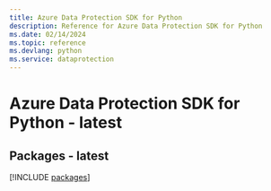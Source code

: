 ```yaml
---
title: Azure Data Protection SDK for Python
description: Reference for Azure Data Protection SDK for Python
ms.date: 02/14/2024
ms.topic: reference
ms.devlang: python
ms.service: dataprotection
---
```

# Azure Data Protection SDK for Python - latest
## Packages - latest
[!INCLUDE [packages](data-protection-index.md)]